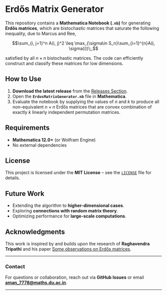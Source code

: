# Erdős Matrix Generator

This repository contains a **Mathematica Notebook (`.nb`)** for generating **Erdős matrices**, which are bistochastic matrices that saturate the following inequality, due to Marcus and Ree, 
```math
\sum_{i, j=1}^n A(i, j)^2 \leq \max_{\sigma\in S_n}\sum_{i=1}^{n}A(i, \sigma(i))\;,
```
satisfied by all $n \times n$ bistochastic matrices. The code can efficiently construct and classify these matrices for low dimensions.

## How to Use
1. **Download the latest release** from the [Releases Section](https://github.com/your-username/erdos-matrix-generator/releases).
2. Open the **`ErdosMatrixGenerator.nb`** file in **Mathematica**.
3. Evaluate the notebook by supplying the values of $n$ and $k$ to produce all non-equivalent $n \times n$ Erdős matrices that are convex combination of exactly $k$ linearly independent permutation matrices.


## Requirements
- **Mathematica 12.0+** (or Wolfram Engine)
- No external dependencies

## License
This project is licensed under the **MIT License** – see the [`LICENSE`](LICENSE) file for details.

## Future Work
- Extending the algorithm to **higher-dimensional cases**.
- Exploring **connections with random matrix theory**.
- Optimizing performance for **large-scale computations**.

## Acknowledgments
This work is inspired by and builds upon the research of **Raghavendra Tripathi** and his paper [Some observations on Erdős matrices](https://www.sciencedirect.com/science/article/pii/S0024379524004749).

---
### **Contact**
For questions or collaboration, reach out via **GitHub Issues** or email **aman_7778@maths.du.ac.in**.

---

